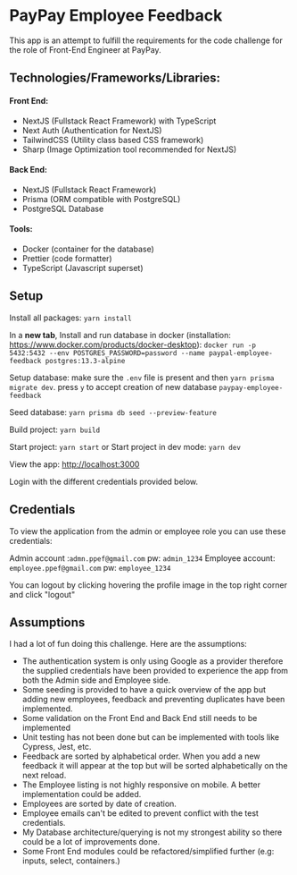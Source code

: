 # PayPay Employee Feedback

This app is an attempt to fulfill the requirements for the code challenge for the role of Front-End Engineer at PayPay.

## Technologies/Frameworks/Libraries:

#### Front End:
- NextJS (Fullstack React Framework) with TypeScript
- Next Auth (Authentication for NextJS)
- TailwindCSS (Utility class based CSS framework)
- Sharp (Image Optimization tool recommended for NextJS)

#### Back End:
- NextJS (Fullstack React Framework)
- Prisma (ORM compatible with PostgreSQL)
- PostgreSQL Database

#### Tools:
- Docker (container for the database)
- Prettier (code formatter)
- TypeScript (Javascript superset)

## Setup

Install all packages: `yarn install`

In a **new tab**, Install and run database in docker (installation: https://www.docker.com/products/docker-desktop): `docker run -p 5432:5432 --env POSTGRES_PASSWORD=password --name paypal-employee-feedback postgres:13.3-alpine`

Setup database: make sure the `.env` file is present and then `yarn prisma migrate dev`. press `y` to accept creation of new database `paypay-employee-feedback`

Seed database: `yarn prisma db seed --preview-feature`

Build project: `yarn build`

Start project: `yarn start` or Start project in dev mode: `yarn dev`

View the app: <http://localhost:3000>

Login with the different credentials provided below.

## Credentials

To view the application from the admin or employee role you can use these credentials:

Admin account :`admn.ppef@gmail.com` pw: `admin_1234`
Employee account: `employee.ppef@gmail.com` pw: `employee_1234`

You can logout by clicking hovering the profile image in the top right corner and click "logout"

## Assumptions

I had a lot of fun doing this challenge. Here are the assumptions:

- The authentication system is only using Google as a provider therefore the supplied credentials have been provided to experience the app from both the Admin side and Employee side.
- Some seeding is provided to have a quick overview of the app but adding new employees, feedback and preventing duplicates have been implemented.
- Some validation on the Front End and Back End still needs to be implemented
- Unit testing has not been done but can be implemented with tools like Cypress, Jest, etc.
- Feedback are sorted by alphabetical order. When you add a new feedback it will appear at the top but will be sorted alphabetically on the next reload.
- The Employee listing is not highly responsive on mobile. A better implementation could be added.
- Employees are sorted by date of creation.
- Employee emails can't be edited to prevent conflict with the test credentials.
- My Database architecture/querying is not my strongest ability so there could be a lot of improvements done.
- Some Front End modules could be refactored/simplified further (e.g: inputs, select, containers.)








